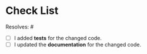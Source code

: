 <!-- PLEASE READ !!!

    It is highly recommend to read the contribution guidelines
    to save you and us time and unnecessary review cycles.

    https://github.com/Cielquan/chizuru/blob/main/CONTRIBUTING.rst

    If you have unanswered questions feel free to open an issue or submit and ask!

    The checklist below is just a reminder about the most common mistakes.
    and should *not* deter you from submitting but rather *help* you improve your contribution.
    But please tick all the boxes appropriately.
-->

# Check List


Resolves: #<issue number here>

- [ ] I added **tests** for the changed code.
- [ ] I updated the **documentation** for the changed code.
